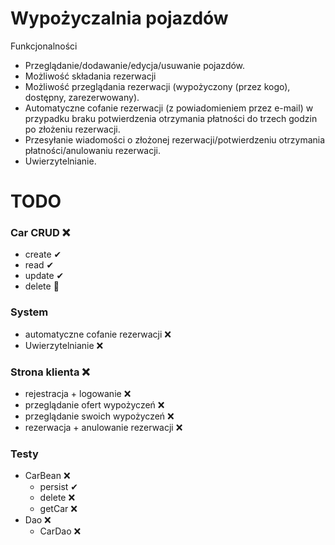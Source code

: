 # Wypożyczalnia pojazdów

Funkcjonalności

- Przeglądanie/dodawanie/edycja/usuwanie pojazdów.
- Możliwość składania rezerwacji
- Możliwość przeglądania rezerwacji (wypożyczony (przez kogo), dostępny, zarezerwowany).
- Automatyczne cofanie rezerwacji (z powiadomieniem przez e-mail) w przypadku braku potwierdzenia otrzymania płatności do trzech godzin po złożeniu rezerwacji.
- Przesyłanie wiadomości o złożonej rezerwacji/potwierdzeniu otrzymania płatności/anulowaniu rezerwacji.
- Uwierzytelnianie.

# TODO
### Car CRUD ❌
 - create ✔
 - read ✔
 - update ✔
 - delete 🤡
### System
 - automatyczne cofanie rezerwacji ❌
 - Uwierzytelnianie ❌
### Strona klienta ❌
 - rejestracja + logowanie ❌
 - przeglądanie ofert wypożyczeń ❌
 - przeglądanie swoich wypożyczeń ❌
 - rezerwacja + anulowanie rezerwacji ❌
### Testy
 - CarBean ❌
   - persist ✔
   - delete ❌
   - getCar ❌
 - Dao ❌
   - CarDao ❌